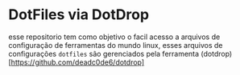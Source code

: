 # DotFiles via DotDrop

esse repositorio tem como objetivo o facil acesso a arquivos de configuração de ferramentas do mundo linux, esses arquivos de configurações `dotfiles` são gerenciados pela ferramenta (dotdrop)[https://github.com/deadc0de6/dotdrop]

